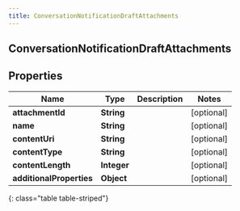 ```yaml
---
title: ConversationNotificationDraftAttachments
---
```

## ConversationNotificationDraftAttachments


## Properties

| Name | Type | Description | Notes |
| ------------ | ------------- | ------------- | ------------- |
| **attachmentId** | **String** |  |  [optional] |
| **name** | **String** |  |  [optional] |
| **contentUri** | **String** |  |  [optional] |
| **contentType** | **String** |  |  [optional] |
| **contentLength** | **Integer** |  |  [optional] |
| **additionalProperties** | **Object** |  |  [optional] |
{: class="table table-striped"}



